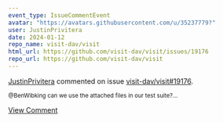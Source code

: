 ```yaml
---
event_type: IssueCommentEvent
avatar: "https://avatars.githubusercontent.com/u/35237779?"
user: JustinPrivitera
date: 2024-01-12
repo_name: visit-dav/visit
html_url: https://github.com/visit-dav/visit/issues/19176
repo_url: https://github.com/visit-dav/visit
---
```


<a href='https://github.com/JustinPrivitera' target='_blank'>JustinPrivitera</a> commented on issue <a href='https://github.com/visit-dav/visit/issues/19176' target='_blank'>visit-dav/visit#19176</a>.

<small>@BenWibking can we use the attached files in our test suite?...</small>

<a href='https://github.com/visit-dav/visit/issues/19176' target='_blank'>View Comment</a>